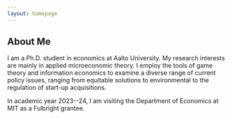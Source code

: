 ```yaml
---
layout: homepage
---
```


## About Me

I am a Ph.D. student in economics at Aalto University. My research interests are mainly in applied microeconomic theory. I employ the tools of game theory and information economics to examine a diverse range of current policy issues, ranging from equitable solutions to environmental  to the regulation of start-up acquisitions.

In academic year 2023--24, I am visiting the Department of Economics at MIT as a Fulbright grantee.  

